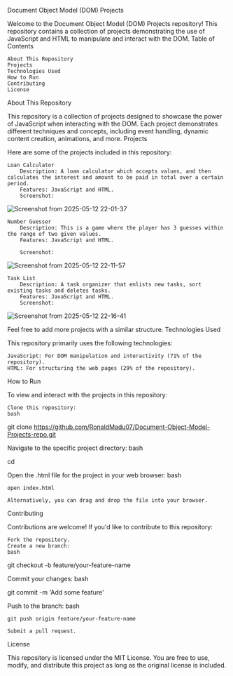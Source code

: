 Document Object Model (DOM) Projects

Welcome to the Document Object Model (DOM) Projects repository! This repository contains a collection of projects demonstrating the use of JavaScript and HTML to manipulate and interact with the DOM.
Table of Contents

    About This Repository
    Projects
    Technologies Used
    How to Run
    Contributing
    License

About This Repository

This repository is a collection of projects designed to showcase the power of JavaScript when interacting with the DOM. Each project demonstrates different techniques and concepts, including event handling, dynamic content creation, animations, and more.
Projects

Here are some of the projects included in this repository:

    Loan Calculator
        Description: A loan calculator which accepts values, and then calculates the interest and amount to be paid in total over a certain period. 
        Features: JavaScript and HTML.
        Screenshot: 
  ![Screenshot from 2025-05-12 22-01-37](https://github.com/user-attachments/assets/fe61a882-9bb9-4b10-8c82-ccfae285dd7f)


    Number Guesser
        Description: This is a game where the player has 3 guesses within the range of two given values.
        Features: JavaScript and HTML.

        Screenshot: 
![Screenshot from 2025-05-12 22-11-57](https://github.com/user-attachments/assets/3a017e01-7411-4fe9-afb1-fbd76cad5f9e)



    Task List
        Description: A task organizer that enlists new tasks, sort existing tasks and deletes tasks.
        Features: JavaScript and HTML.
        Screenshot:
![Screenshot from 2025-05-12 22-16-41](https://github.com/user-attachments/assets/e3fa4640-8b93-4571-bf7b-55031cc3bd71)
 


Feel free to add more projects with a similar structure.
Technologies Used

This repository primarily uses the following technologies:

    JavaScript: For DOM manipulation and interactivity (71% of the repository).
    HTML: For structuring the web pages (29% of the repository).

How to Run

To view and interact with the projects in this repository:

    Clone this repository:
    bash

git clone https://github.com/RonaldMadu07/Document-Object-Model-Projects-repo.git

Navigate to the specific project directory:
bash

cd <project-directory>

Open the .html file for the project in your web browser:
bash

    open index.html

    Alternatively, you can drag and drop the file into your browser.

Contributing

Contributions are welcome! If you'd like to contribute to this repository:

    Fork the repository. 
    Create a new branch:
    bash

git checkout -b feature/your-feature-name

Commit your changes:
bash

git commit -m 'Add some feature'

Push to the branch:
bash

    git push origin feature/your-feature-name

    Submit a pull request.

License

This repository is licensed under the MIT License. You are free to use, modify, and distribute this project as long as the original license is included.
